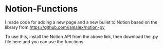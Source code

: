 # Notion-Functions

I made code for adding a new page and a new bullet to Notion based on the library from https://github.com/jamalex/notion-py

To use this, install the Notion API from the above link, then download the .py file here and you can use the functions.
